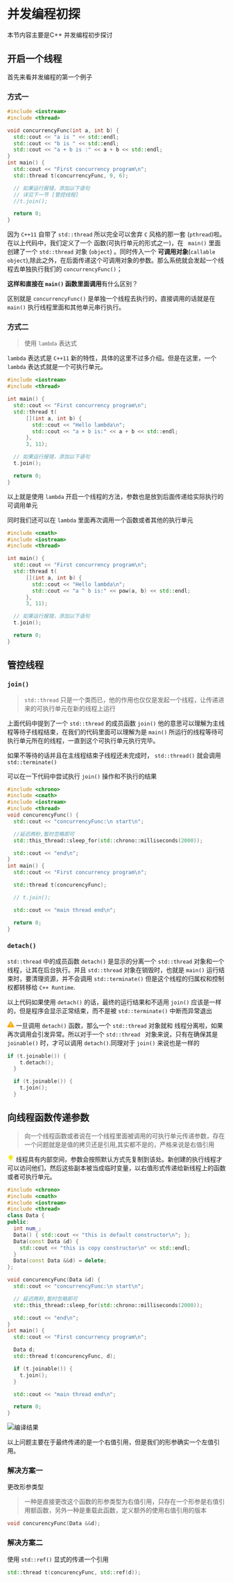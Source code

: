 # 并发编程初探
本节内容主要是C++ 并发编程初步探讨
## 开启一个线程

首先来看并发编程的第一个例子
### 方式一
```cpp
#include <iostream>
#include <thread>

void concurrencyFunc(int a, int b) {
  std::cout << "a is " << std::endl;
  std::cout << "b is " << std::endl;
  std::cout << "a + b is :" << a + b << std::endl;
}
int main() {
  std::cout << "First concurrency program\n";
  std::thread t(concurrencyFunc, 9, 6);

  // 如果运行报错，添加以下语句
  // 详见下一节 [管控线程]
  //t.join();

  return 0;
}
```
因为 `C++11` 自带了 `std::thread` 所以完全可以舍弃 `C` 风格的那一套 (`pthread`)啦。
在以上代码中，我们定义了一个 函数(可执行单元的形式之一)，在 ` main()` 里面创建了一个 `std::thread` 对象 (`object`) 。同时传入一个 **可调用对象**(`callable object`),除此之外，在后面传递这个可调用对象的参数。那么系统就会发起一个线程去单独执行我们的  `concurrencyFunc()`；  

**这样和直接在 `main()` 函数里面调用**有什么区别？

区别就是 `concurrencyFunc()` 是单独一个线程去执行的，直接调用的话就是在 `main()` 执行线程里面和其他单元串行执行。

### 方式二
> 使用 `lambda` 表达式

`lambda` 表达式是 `C++11` 新的特性，具体的这里不过多介绍。但是在这里，一个 `lambda` 表达式就是一个可执行单元。
```cpp
#include <iostream>
#include <thread>

int main() {
  std::cout << "First concurrency program\n";
  std::thread t(
      [](int a, int b) {
        std::cout << "Hello lambda\n";
        std::cout << "a + b is:" << a + b << std::endl;
      },
      3, 11);

  // 如果运行报错，添加以下语句
  t.join();

  return 0;
}
```
以上就是使用  `lambda` 开启一个线程的方法，参数也是放到后面传递给实际执行的可调用单元

同时我们还可以在 `lambda` 里面再次调用一个函数或者其他的执行单元

```cpp
#include <cmath>
#include <iostream>
#include <thread>

int main() {
  std::cout << "First concurrency program\n";
  std::thread t(
      [](int a, int b) {
        std::cout << "Hello lambda\n";
        std::cout << "a ^ b is:" << pow(a, b) << std::endl;
      },
      3, 11);

  // 如果运行报错，添加以下语句
  t.join();

  return 0;
}
````



## 管控线程
###  `join()`
> `std::thread` 只是一个类而已，他的作用也仅仅是发起一个线程，让传递进来的可执行单元在新的线程上运行


上面代码中提到了一个 `std::thread` 的成员函数  `join()` 他的意思可以理解为主线程等待子线程结束，在我们的代码里面可以理解为是 `main()` 所运行的线程等待可执行单元所在的线程，一直到这个可执行单元执行完毕。

如果不等待的话并且在主线程结束子线程还未完成时， `std::thread()` 就会调用 `std::terminate()` 

可以在一下代码中尝试执行 `join()` 操作和不执行的结果

```cpp
#include <chrono>
#include <cmath>
#include <iostream>
#include <thread>
void concurencyFunc() {
  std::cout << "concurrencyFunc:\n start\n";

  //延迟两秒,暂时忽略即可
  std::this_thread::sleep_for(std::chrono::milliseconds(2000));

  std::cout << "end\n";
}
int main() {
  std::cout << "First concurrency program\n";

  std::thread t(concurencyFunc);

  // t.join();

  std::cout << "main thread end\n";

  return 0;
}
```
### `detach()`
`std::thread` 中的成员函数 `detach()` 是显示的分离一个  `std::thread` 对象和一个线程，让其在后台执行。并且 `std::thread` 对象在销毁时，也就是 `main()` 运行结束时，要清理资源，并不会调用 `std::terminate()` 但是这个线程的归属权和控制权都转移给 `C++ Runtime`.

以上代码如果使用  `detach()` 的话，最终的运行结果和不适用 `join()` 应该是一样的，但是程序会显示正常结束，而不是被 `std::terminate()` 中断而异常退出

<svg t="1662886891580" class="icon" viewBox="0 0 1024 1024" version="1.1" xmlns="http://www.w3.org/2000/svg" p-id="1376" width="16" height="16"><path d="M1001.661867 796.544c48.896 84.906667 7.68 157.013333-87.552 157.013333H110.781867c-97.834667 0-139.050667-69.504-90.112-157.013333l401.664-666.88c48.896-87.552 128.725333-87.552 177.664 0l401.664 666.88zM479.165867 296.533333v341.333334a32 32 0 1 0 64 0v-341.333334a32 32 0 1 0-64 0z m0 469.333334v42.666666a32 32 0 1 0 64 0v-42.666666a32 32 0 1 0-64 0z" fill="#FAAD14" p-id="1377"></path></svg>
一旦调用 `detach()` 函数，那么一个  `std::thread` 对象就和 线程分离啦，如果再次调用会引发异常。所以对于一个 `std::thread ` 对象来说，只有在确保其是 `joinable()` 时，才可以调用 `detach()`.同理对于 `join()` 来说也是一样的

```cpp
if (t.joinable()) {
    t.detach();
  }

  if (t.joinable()) {
    t.join();
  }
  ```
  ## 向线程函数传递参数

> 向一个线程函数或者说在一个线程里面被调用的可执行单元传递参数，存在一个问题就是是值的拷贝还是引用,其实都不是的，严格来说是右值引用

<svg t="1662887365430" class="icon" viewBox="0 0 1024 1024" version="1.1" xmlns="http://www.w3.org/2000/svg" p-id="2349" width="16" height="16"><path d="M816.782031 265.847787c15.375821 36.07052 24.247235 70.074985 26.612195 102.009302 2.36803 31.934317 0.593543 61.3513-5.319369 88.256066-5.917005 26.909883-14.489601 51.004651-25.728021 72.297606-11.23535 21.287839-22.913811 39.916105-35.037428 55.880705-12.123617 15.9646-23.50633 29.123294-34.153255 39.47506-10.645901 10.347672-18.036529 17.293875-22.176999 20.840654-5.911888 5.323239-11.383736 9.317203-16.41145 11.975752-5.024644 2.664689-9.45984 4.882194-13.306609 6.652514-3.841653 1.77646-7.540037 3.846608-11.087988 6.211469-3.546928 2.364861-7.093856 6.206352-10.641808 11.529591-7.688422 11.234879-13.605427 22.176069-17.741804 32.822546-4.141494 10.641361-7.688422 20.993127-10.646925 31.046087-2.958502 8.277524-6.210706 15.07637-9.758657 20.399609-3.546928 5.323239-7.389604 10.05296-11.530075 14.193257-4.72992 4.729721-9.463933 8.575306-14.193853 11.529591L410.505255 790.967596c-4.72992-2.954285-9.166138-6.798846-13.305586-11.529591-4.140471-4.140297-8.277871-9.463536-12.418342-15.9646-4.141494-6.506181-7.688422-14.786775-10.646925-24.840758-5.911888-17.147542-13.158223-30.898731-21.729796-41.246403-8.576689-10.347672-19.665701-20.551058-33.264987-30.605042-9.464956-7.093559-20.25822-16.558118-32.381837-28.381397-12.123617-11.828396-24.095779-25.722848-35.925695-41.692564-11.828893-15.9646-23.065266-33.851992-33.706051-53.6632-10.646925-19.811208-19.22259-41.545208-25.728021-65.197908-6.50236-23.652699-10.34913-48.934502-11.531098-75.839269-1.181968-26.909883 1.476693-55.145971 7.982123-84.715427 10.053382-47.305399 27.500462-87.074148 52.337146-119.302153 24.839754-32.229029 52.633917-58.104349 83.387605-77.615729 30.748572-19.516496 62.535843-33.56342 95.359767-42.133609 32.817784-8.576329 62.535843-12.863982 89.148038-12.863982 27.794163 0 56.771317 3.841491 86.931464 11.529591 30.163216 7.688099 59.287733 19.664875 87.37662 35.928281 28.094004 16.259312 53.817932 36.95875 77.176899 62.092174C782.926571 200.057385 801.997705 230.366691 816.782031 265.847787zM624.290056 845.966211l0 9.758248c0 2.954285 0.147362 6.206352 0.441063 9.758248 0.294725 3.546779 0.447204 7.093559 0.447204 10.641361-0.594566 11.234879-3.699407 23.505343-9.317594 36.810371-5.617163 13.30605-16.410427 22.916942-32.37672 28.828582-6.505431 2.369977-14.930664 5.770424-25.282864 10.205433-10.348107 4.435009-25.87129 6.652514-46.571596 6.652514-17.741804 0-32.37672-2.071172-43.906795-6.211469-11.535192-4.140297-20.552944-6.79987-27.059398-7.981788-8.277871-1.77646-14.930664-5.470595-19.959402-11.087523-5.024644-5.617951-8.87039-11.975752-11.530075-19.070334-2.663778-7.099698-4.287833-14.341636-4.881375-21.735024-0.589449-7.393387-0.884174-14.045901-0.884174-19.958564l0-27.499307L624.290056 845.966211z" p-id="2350" fill="#f4ea29"></path></svg>
线程具有内部空间，参数会按照默认方式先复制到该处。新创建的执行线程才可以访问他们，然后这些副本被当成临时变量，以右值形式传递给新线程上的函数或者可执行单元。

```cpp
#include <chrono>
#include <cmath>
#include <iostream>
#include <thread>
class Data {
public:
  int num_;
  Data() { std::cout << "this is default constructor\n"; };
  Data(const Data &d) {
    std::cout << "this is copy constructor\n" << std::endl;
  }
  Data(const Data &&d) = delete;
};

void concurencyFunc(Data &d) {
  std::cout << "concurrencyFunc:\n start\n";

  // 延迟两秒,暂时忽略即可
  std::this_thread::sleep_for(std::chrono::milliseconds(2000));

  std::cout << "end\n";
}
int main() {
  std::cout << "First concurrency program\n";

  Data d;
  std::thread t(concurencyFunc, d);

  if (t.joinable()) {
    t.join();
  }

  std::cout << "main thread end\n";

  return 0;
}

```
![编译结果](image/getting-started/1662887808892.png)

以上问题主要在于最终传递的是一个右值引用，但是我们的形参确实一个左值引用。
### 解决方案一
更改形参类型
> 一种是直接更改这个函数的形参类型为右值引用，只存在一个形参是右值引用额函数，另外一种是重载此函数，定义额外的使用右值引用的版本

```cpp
void concurencyFunc(Data &&d); 
```
### 解决方案二
使用 `std::ref()` 显式的传递一个引用

```cpp
std::thread t(concurencyFunc, std::ref(d));
``` 




